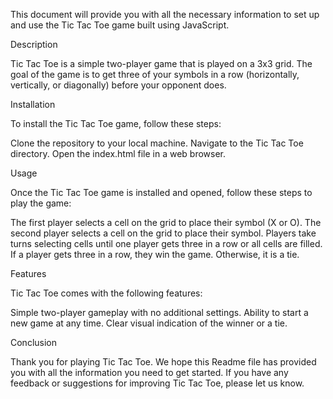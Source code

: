 This document will provide you with all the necessary information to set up and use the Tic Tac Toe game built using JavaScript.

Description

Tic Tac Toe is a simple two-player game that is played on a 3x3 grid. The goal of the game is to get three of your symbols in a row (horizontally, vertically, or diagonally) before your opponent does. 

Installation

To install the Tic Tac Toe game, follow these steps:


Clone the repository to your local machine.
Navigate to the Tic Tac Toe directory.
Open the index.html file in a web browser.

Usage

Once the Tic Tac Toe game is installed and opened, follow these steps to play the game:


The first player selects a cell on the grid to place their symbol (X or O).
The second player selects a cell on the grid to place their symbol.
Players take turns selecting cells until one player gets three in a row or all cells are filled.
If a player gets three in a row, they win the game. Otherwise, it is a tie.

Features

Tic Tac Toe comes with the following features:


Simple two-player gameplay with no additional settings.
Ability to start a new game at any time.
Clear visual indication of the winner or a tie.

Conclusion

Thank you for playing Tic Tac Toe. We hope this Readme file has provided you with all the information you need to get started. If you have any feedback or suggestions for improving Tic Tac Toe, please let us know.
